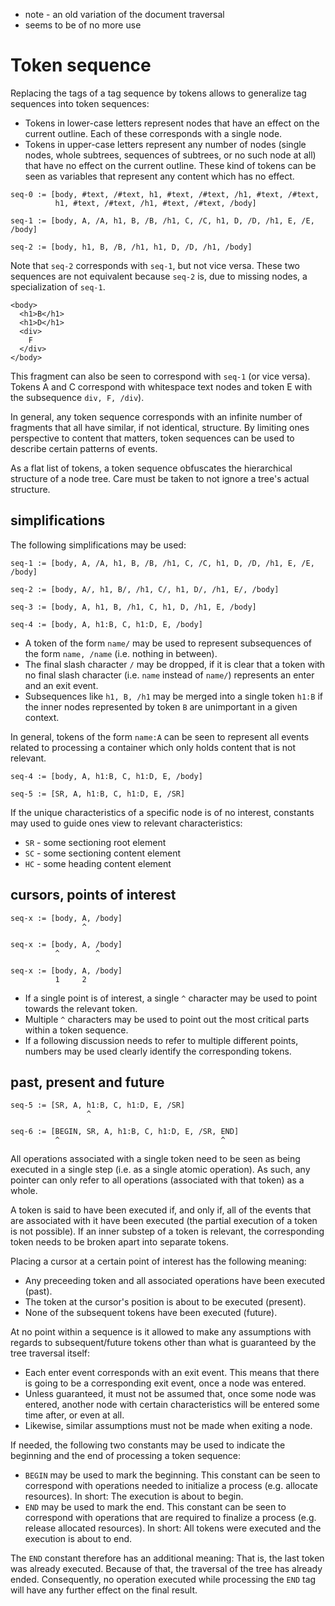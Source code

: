 
- note - an old variation of the document traversal
- seems to be of no more use

<!-- ======================================================================= -->
# Token sequence

Replacing the tags of a tag sequence by tokens allows to generalize tag
sequences into token sequences:

* Tokens in lower-case letters represent nodes that have an effect on
  the current outline. Each of these corresponds with a single node.
* Tokens in upper-case letters represent any number of nodes (single
  nodes, whole subtrees, sequences of subtrees, or no such node at all)
  that have no effect on the current outline. These kind of tokens can
  be seen as variables that represent any content which has no effect.

```
seq-0 := [body, #text, /#text, h1, #text, /#text, /h1, #text, /#text,
          h1, #text, /#text, /h1, #text, /#text, /body]

seq-1 := [body, A, /A, h1, B, /B, /h1, C, /C, h1, D, /D, /h1, E, /E, /body]

seq-2 := [body, h1, B, /B, /h1, h1, D, /D, /h1, /body]
```

Note that `seq-2` corresponds with `seq-1`, but not vice versa. These two
sequences are not equivalent because `seq-2` is, due to missing nodes, a
specialization of `seq-1`.

```
<body>
  <h1>B</h1>
  <h1>D</h1>
  <div>
    F
  </div>
</body>
```

This fragment can also be seen to correspond with `seq-1` (or vice versa).
Tokens A and C correspond with whitespace text nodes and token E with the
subsequence `div, F, /div`).

In general, any token sequence corresponds with an infinite number of fragments
that all have similar, if not identical, structure. By limiting ones perspective
to content that matters, token sequences can be used to describe certain
patterns of events.

As a flat list of tokens, a token sequence obfuscates the hierarchical structure
of a node tree. Care must be taken to not ignore a tree's actual structure.

<!-- ======================================================================= -->
## simplifications

The following simplifications may be used:

```
seq-1 := [body, A, /A, h1, B, /B, /h1, C, /C, h1, D, /D, /h1, E, /E, /body]

seq-2 := [body, A/, h1, B/, /h1, C/, h1, D/, /h1, E/, /body]

seq-3 := [body, A, h1, B, /h1, C, h1, D, /h1, E, /body]

seq-4 := [body, A, h1:B, C, h1:D, E, /body]
```

* A token of the form `name/` may be used to represent subsequences of the
  form `name, /name` (i.e. nothing in between).
* The final slash character `/` may be dropped, if it is clear that a token
  with no final slash character (i.e. `name` instead of `name/`) represents
  an enter and an exit event.
* Subsequences like `h1, B, /h1` may be merged into a single token `h1:B` if
  the inner nodes represented by token `B` are unimportant in a given context.

In general, tokens of the form `name:A` can be seen to represent all events
related to processing a container which only holds content that is not relevant.

```
seq-4 := [body, A, h1:B, C, h1:D, E, /body]

seq-5 := [SR, A, h1:B, C, h1:D, E, /SR]
```

If the unique characteristics of a specific node is of no interest,
constants may used to guide ones view to relevant characteristics:

* `SR` - some sectioning root element
* `SC` - some sectioning content element
* `HC` - some heading content element

<!-- ======================================================================= -->
## cursors, points of interest

```
seq-x := [body, A, /body]
                ^

seq-x := [body, A, /body]
          ^        ^

seq-x := [body, A, /body]
          1     2
```

* If a single point is of interest, a single `^` character may be used
  to point towards the relevant token.
* Multiple `^` characters may be used to point out the most critical parts
  within a token sequence.
* If a following discussion needs to refer to multiple different points,
  numbers may be used clearly identify the corresponding tokens.

<!-- ======================================================================= -->
## past, present and future

```
seq-5 := [SR, A, h1:B, C, h1:D, E, /SR]
                 ^

seq-6 := [BEGIN, SR, A, h1:B, C, h1:D, E, /SR, END]
          ^                                    ^
```

All operations associated with a single token need to be seen as being executed
in a single step (i.e. as a single atomic operation). As such, any pointer can
only refer to all operations (associated with that token) as a whole.

A token is said to have been executed if, and only if, all of the events that
are associated with it have been executed (the partial execution of a token is
not possible). If an inner substep of a token is relevant, the corresponding
token needs to be broken apart into separate tokens.

Placing a cursor at a certain point of interest has the following meaning:

* Any preceeding token and all associated operations have been executed (past).
* The token at the cursor's position is about to be executed (present).
* None of the subsequent tokens have been executed (future).

At no point within a sequence is it allowed to make any assumptions with
regards to subsequent/future tokens other than what is guaranteed by the
tree traversal itself:

* Each enter event corresponds with an exit event. This means that there
  is going to be a corresponding exit event, once a node was entered.
* Unless guaranteed, it must not be assumed that, once some node was entered,
  another node with certain characteristics will be entered some time after,
  or even at all.
* Likewise, similar assumptions must not be made when exiting a node.

If needed, the following two constants may be used to indicate the beginning
and the end of processing a token sequence:

* `BEGIN` may be used to mark the beginning. This constant can be seen to
  correspond with operations needed to initialize a process (e.g. allocate
  resources). In short: The execution is about to begin.
* `END` may be used to mark the end. This constant can be seen to correspond
  with operations that are required to finalize a process (e.g. release
  allocated resources). In short: All tokens were executed and the execution
  is about to end.

The `END` constant therefore has an additional meaning: That is, the last
token was already executed. Because of that, the traversal of the tree has
already ended. Consequently, no operation executed while processing the
`END` tag will have any further effect on the final result.
